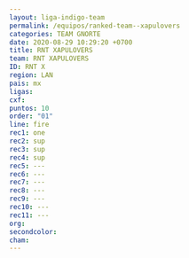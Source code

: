 ```yaml
---
layout: liga-indigo-team
permalink: /equipos/ranked-team--xapulovers
categories: TEAM GNORTE
date: 2020-08-29 10:29:20 +0700
title: RNT XAPULOVERS
team: RNT XAPULOVERS
ID: RNT X
region: LAN
pais: mx
ligas: 
cxf: 
puntos: 10
order: "01"
line: fire
rec1: one
rec2: sup
rec3: sup
rec4: sup
rec5: ---
rec6: ---
rec7: ---
rec8: ---
rec9: ---
rec10: ---
rec11: ---
org: 
secondcolor: 
cham:
---
```

